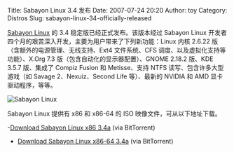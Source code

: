 Title: Sabayon Linux 3.4 发布
Date: 2007-07-24 20:20
Author: toy
Category: Distros
Slug: sabayon-linux-34-officially-released

[Sabayon Linux](http://www.sabayonlinux.org/) 的 3.4
稳定版已经正式发布。该版本经过 Sabayon Linux
开发者四个月的艰苦深入开发，主要为用户带来了下列新功能：Linux 内核
2.6.22 版（含额外的电源管理、无线支持、Ext4 文件系统、CFS
调度、以及虚拟化支持等功能）、X.Org 7.3
版（包含自动化的显示器配置）、GNOME 2.18.2 版、KDE 3.5.7 版、集成了
Compiz Fusion 和 Metisse、支持 NTFS 读写、包含许多大型游戏（如 Savage
2、Nexuiz、Second Life 等）、最新的 NVIDIA 和 AMD 显卡驱动程序，等等。

![Sabayon Linux](http://i.linuxtoy.org/i/logo/sabayon.jpg)

Sabayon Linux 提供有 x86 和 x86-64 的 ISO 映像文件，可从以下地址下载。

-[Download Sabayon Linux x86
3.4a](http://www.linuxtracker.org/torrents-details.php?id=4387&hit=1)
(via BitTorrent)  
- [Download Sabayon Linux x86-64
3.4a](http://www.linuxtracker.org/torrents-details.php?id=4388&hit=1)
(via BitTorrent)
